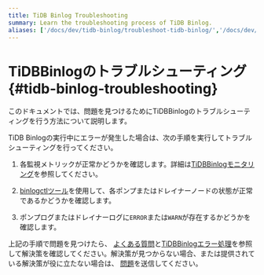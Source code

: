 ```yaml
---
title: TiDB Binlog Troubleshooting
summary: Learn the troubleshooting process of TiDB Binlog.
aliases: ['/docs/dev/tidb-binlog/troubleshoot-tidb-binlog/','/docs/dev/reference/tidb-binlog/troubleshoot/binlog/','/docs/dev/how-to/troubleshoot/tidb-binlog/']
---
```


# TiDBBinlogのトラブルシューティング {#tidb-binlog-troubleshooting}

このドキュメントでは、問題を見つけるためにTiDBBinlogのトラブルシューティングを行う方法について説明します。

TiDB Binlogの実行中にエラーが発生した場合は、次の手順を実行してトラブルシューティングを行ってください。

1.  各監視メトリックが正常かどうかを確認します。詳細は[TiDBBinlogモニタリング](/tidb-binlog/monitor-tidb-binlog-cluster.md)を参照してください。

2.  [binlogctlツール](/tidb-binlog/binlog-control.md)を使用して、各ポンプまたはドレイナーノードの状態が正常であるかどうかを確認します。

3.  ポンプログまたはドレイナーログに`ERROR`または`WARN`が存在するかどうかを確認します。

上記の手順で問題を見つけたら、 [よくある質問](/tidb-binlog/tidb-binlog-faq.md)と[TiDBBinlogエラー処理](/tidb-binlog/handle-tidb-binlog-errors.md)を参照して解決策を確認してください。解決策が見つからない場合、または提供されている解決策が役に立たない場合は、 [問題](https://github.com/pingcap/tidb-binlog/issues)を送信してください。
